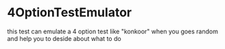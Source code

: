 # 4OptionTestEmulator
this test can emulate a 4 option test like "konkoor" when you goes random and help you to deside about what to do

